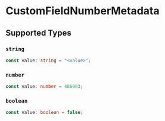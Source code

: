 # CustomFieldNumberMetadata


## Supported Types

### `string`

```typescript
const value: string = "<value>";
```

### `number`

```typescript
const value: number = 486003;
```

### `boolean`

```typescript
const value: boolean = false;
```

